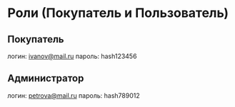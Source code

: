 # Роли (Покупатель и Пользователь)

## Покупатель
логин: ivanov@mail.ru
пароль: hash123456

## Администратор
логин: petrova@mail.ru
пароль: hash789012
